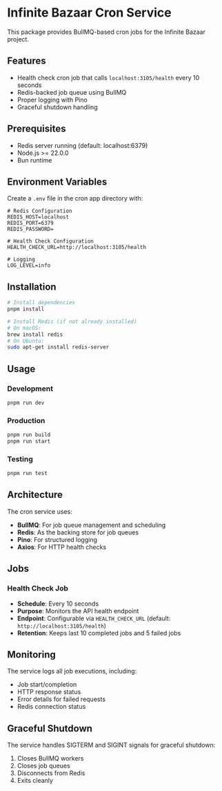 # Infinite Bazaar Cron Service

This package provides BullMQ-based cron jobs for the Infinite Bazaar project.

## Features

- Health check cron job that calls `localhost:3105/health` every 10 seconds
- Redis-backed job queue using BullMQ
- Proper logging with Pino
- Graceful shutdown handling

## Prerequisites

- Redis server running (default: localhost:6379)
- Node.js >= 22.0.0
- Bun runtime

## Environment Variables

Create a `.env` file in the cron app directory with:

```env
# Redis Configuration
REDIS_HOST=localhost
REDIS_PORT=6379
REDIS_PASSWORD=

# Health Check Configuration
HEALTH_CHECK_URL=http://localhost:3105/health

# Logging
LOG_LEVEL=info
```

## Installation

```bash
# Install dependencies
pnpm install

# Install Redis (if not already installed)
# On macOS:
brew install redis
# On Ubuntu:
sudo apt-get install redis-server
```

## Usage

### Development
```bash
pnpm run dev
```

### Production
```bash
pnpm run build
pnpm run start
```

### Testing
```bash
pnpm run test
```

## Architecture

The cron service uses:
- **BullMQ**: For job queue management and scheduling
- **Redis**: As the backing store for job queues
- **Pino**: For structured logging
- **Axios**: For HTTP health checks

## Jobs

### Health Check Job
- **Schedule**: Every 10 seconds
- **Purpose**: Monitors the API health endpoint
- **Endpoint**: Configurable via `HEALTH_CHECK_URL` (default: `http://localhost:3105/health`)
- **Retention**: Keeps last 10 completed jobs and 5 failed jobs

## Monitoring

The service logs all job executions, including:
- Job start/completion
- HTTP response status
- Error details for failed requests
- Redis connection status

## Graceful Shutdown

The service handles SIGTERM and SIGINT signals for graceful shutdown:
1. Closes BullMQ workers
2. Closes job queues
3. Disconnects from Redis
4. Exits cleanly 